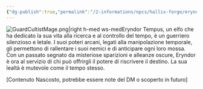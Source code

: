 ```yaml
---
{"dg-publish":true,"permalink":"/2-informations/npcs/hallix-forge/eryndor-tempus/","noteIcon":""}
---
```



![GuardCultistMage.png|right h-med ws-med](/img/user/Assets/GuardCultistMage.png)Eryndor Tempus, un elfo che ha dedicato la sua vita alla ricerca e al controllo del tempo, è un guerriero silenzioso e letale. I suoi poteri arcani, legati alla manipolazione temporale, gli permettono di rallentare i suoi nemici e di anticipare ogni loro mossa. Con un passato segnato da misteriose sparizioni e alleanze oscure, Eryndor è ora al servizio di chi può offrirgli il potere di riscrivere il destino. La sua lealtà è mutevole come il tempo stesso. 

[Contenuto Nascosto, potrebbe essere note del DM o scoperto in futuro]